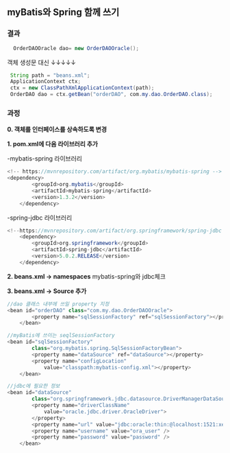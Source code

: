 ## myBatis와 Spring 함께 쓰기
### 결과 
```java
  OrderDAOOracle dao= new OrderDAOOracle(); 
   ```
  객체 생성문 대신  ↓↓↓↓↓
   ```java
    String path = "beans.xml";
	ApplicationContext ctx;
	ctx = new ClassPathXmlApplicationContext(path);
	OrderDAO dao = ctx.getBean("orderDAO", com.my.dao.OrderDAO.class);
```
### 과정

**0. 객체를 인터페이스를 상속하도록 변경**

**1. pom.xml에 다음 라이브러리 추가**

-mybatis-spring 라이브러리
```java
<!-- https://mvnrepository.com/artifact/org.mybatis/mybatis-spring -->
<dependency>
        <groupId>org.mybatis</groupId>
        <artifactId>mybatis-spring</artifactId>
        <version>1.3.2</version>
    </dependency>
```
-spring-jdbc 라이브러리
```java
<!--https://mvnrepository.com/artifact/org.springframework/spring-jdbc -->
    <dependency>
        <groupId>org.springframework</groupId>
        <artifactId>spring-jdbc</artifactId>
        <version>5.0.2.RELEASE</version>
    </dependency>
```
**2. beans.xml -> namespaces**
mybatis-spring와  jdbc체크

**3. beans.xml -> Source 추가**
```java
//dao 클래스 내부에 쓰일 property 지정
<bean id="orderDAO" class="com.my.dao.OrderDAOOracle">
		<property name="sqlSessionFactory" ref="sqlSessionFactory"></property>
	</bean>

//myBatis에 쓰이는 seqlSessionFactory
<bean id="sqlSessionFactory"
		class="org.mybatis.spring.SqlSessionFactoryBean">
		<property name="dataSource" ref="dataSource"></property>
		<property name="configLocation"
			value="classpath:mybatis-config.xml"></property>
	</bean>

//jdbc에 필요한 정보
<bean id="dataSource"
		class="org.springframework.jdbc.datasource.DriverManagerDataSource">
		<property name="driverClassName"
			value="oracle.jdbc.driver.OracleDriver">
		</property>
		<property name="url" value="jdbc:oracle:thin:@localhost:1521:xe" />
		<property name="username" value="ora_user" />
		<property name="password" value="password" />
	</bean>

```
<!--stackedit_data:
eyJoaXN0b3J5IjpbLTE0NTc5NjIyNjEsMjA0ODcxMzQ4LC0zMz
Y3MDM1MjcsODg3OTE3NTk5LDE0MDAzNzUyMDQsMTUxNzA2NTU1
LDE4MDY2MDk5NDMsNTU0MjU4NTIsLTEwMTg1MDA4NjAsMTc2MD
A3MzI3MiwtODQyNDcwNDYzLC04MjkwODY1MjcsLTg4ODQzNjc4
MV19
-->